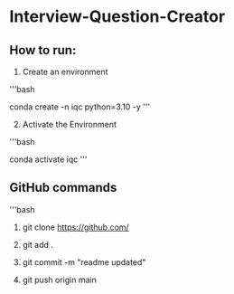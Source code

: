 # Interview-Question-Creator


## How to run:

1. Create an environment

'''bash

conda create -n iqc python=3.10 -y
'''

2. Activate the Environment

'''bash

conda activate iqc
'''


## GitHub commands

'''bash

1. git clone https://github.com/

2. git add .

3. git commit -m "readme updated"

4. git push origin main






